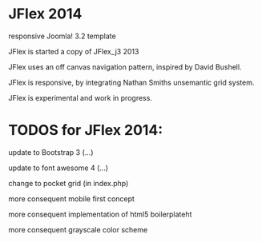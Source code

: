 JFlex 2014
============
responsive Joomla! 3.2 template

JFlex is started a copy of JFlex_j3 2013

JFlex uses an off canvas navigation pattern, inspired by David Bushell.

JFlex is responsive, by integrating Nathan Smiths unsemantic grid system.

JFlex is experimental and work in progress.

TODOS for JFlex 2014:
=====================
update to Bootstrap 3 (...)

update to font awesome 4 (...)

change to pocket grid (in index.php)

more consequent mobile first concept

more consequent implementation of html5 boilerplateht

more consequent grayscale color scheme
